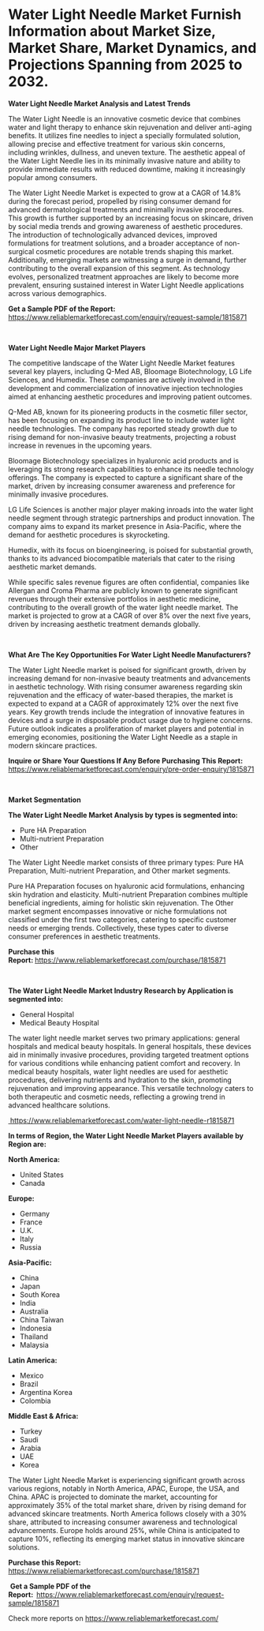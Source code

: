<p><h1>Water Light Needle Market Furnish Information about Market Size, Market Share, Market Dynamics, and Projections Spanning from 2025 to 2032.</h1></p><p><strong>Water Light Needle Market Analysis and Latest Trends</strong></p>
<p><p>The Water Light Needle is an innovative cosmetic device that combines water and light therapy to enhance skin rejuvenation and deliver anti-aging benefits. It utilizes fine needles to inject a specially formulated solution, allowing precise and effective treatment for various skin concerns, including wrinkles, dullness, and uneven texture. The aesthetic appeal of the Water Light Needle lies in its minimally invasive nature and ability to provide immediate results with reduced downtime, making it increasingly popular among consumers.</p><p>The Water Light Needle Market is expected to grow at a CAGR of 14.8% during the forecast period, propelled by rising consumer demand for advanced dermatological treatments and minimally invasive procedures. This growth is further supported by an increasing focus on skincare, driven by social media trends and growing awareness of aesthetic procedures. The introduction of technologically advanced devices, improved formulations for treatment solutions, and a broader acceptance of non-surgical cosmetic procedures are notable trends shaping this market. Additionally, emerging markets are witnessing a surge in demand, further contributing to the overall expansion of this segment. As technology evolves, personalized treatment approaches are likely to become more prevalent, ensuring sustained interest in Water Light Needle applications across various demographics.</p></p>
<p><strong>Get a Sample PDF of the Report:&nbsp;</strong> <a href="https://www.reliablemarketforecast.com/enquiry/request-sample/1815871?utm_campaign=3381&utm_medium=2&utm_source=Github&utm_content=ia&utm_term=04042025&utm_id=water-light-needle">https://www.reliablemarketforecast.com/enquiry/request-sample/1815871</a></p>
<p>&nbsp;</p>
<p><strong>Water Light Needle Major Market Players</strong></p>
<p><p>The competitive landscape of the Water Light Needle Market features several key players, including Q-Med AB, Bloomage Biotechnology, LG Life Sciences, and Humedix. These companies are actively involved in the development and commercialization of innovative injection technologies aimed at enhancing aesthetic procedures and improving patient outcomes.</p><p>Q-Med AB, known for its pioneering products in the cosmetic filler sector, has been focusing on expanding its product line to include water light needle technologies. The company has reported steady growth due to rising demand for non-invasive beauty treatments, projecting a robust increase in revenues in the upcoming years.</p><p>Bloomage Biotechnology specializes in hyaluronic acid products and is leveraging its strong research capabilities to enhance its needle technology offerings. The company is expected to capture a significant share of the market, driven by increasing consumer awareness and preference for minimally invasive procedures.</p><p>LG Life Sciences is another major player making inroads into the water light needle segment through strategic partnerships and product innovation. The company aims to expand its market presence in Asia-Pacific, where the demand for aesthetic procedures is skyrocketing.</p><p>Humedix, with its focus on bioengineering, is poised for substantial growth, thanks to its advanced biocompatible materials that cater to the rising aesthetic market demands.</p><p>While specific sales revenue figures are often confidential, companies like Allergan and Croma Pharma are publicly known to generate significant revenues through their extensive portfolios in aesthetic medicine, contributing to the overall growth of the water light needle market. The market is projected to grow at a CAGR of over 8% over the next five years, driven by increasing aesthetic treatment demands globally.</p></p>
<p>&nbsp;</p>
<p><strong>What Are The Key Opportunities For Water Light Needle Manufacturers?</strong></p>
<p><p>The Water Light Needle market is poised for significant growth, driven by increasing demand for non-invasive beauty treatments and advancements in aesthetic technology. With rising consumer awareness regarding skin rejuvenation and the efficacy of water-based therapies, the market is expected to expand at a CAGR of approximately 12% over the next five years. Key growth trends include the integration of innovative features in devices and a surge in disposable product usage due to hygiene concerns. Future outlook indicates a proliferation of market players and potential in emerging economies, positioning the Water Light Needle as a staple in modern skincare practices.</p></p>
<p><strong>Inquire or Share Your Questions If Any Before Purchasing This Report:</strong> <a href="https://www.reliablemarketforecast.com/enquiry/pre-order-enquiry/1815871?utm_campaign=3381&utm_medium=2&utm_source=Github&utm_content=ia&utm_term=04042025&utm_id=water-light-needle">https://www.reliablemarketforecast.com/enquiry/pre-order-enquiry/1815871</a></p>
<p>&nbsp;</p>
<p><strong>Market Segmentation</strong></p>
<p><strong>The Water Light Needle Market Analysis by types is segmented into:</strong></p>
<p><ul><li>Pure HA Preparation</li><li>Multi-nutrient Preparation</li><li>Other</li></ul></p>
<p><p>The Water Light Needle market consists of three primary types: Pure HA Preparation, Multi-nutrient Preparation, and Other market segments. </p><p>Pure HA Preparation focuses on hyaluronic acid formulations, enhancing skin hydration and elasticity. Multi-nutrient Preparation combines multiple beneficial ingredients, aiming for holistic skin rejuvenation. The Other market segment encompasses innovative or niche formulations not classified under the first two categories, catering to specific customer needs or emerging trends. Collectively, these types cater to diverse consumer preferences in aesthetic treatments.</p></p>
<p><strong>Purchase this Report:&nbsp;</strong><a href="https://www.reliablemarketforecast.com/purchase/1815871?utm_campaign=3381&utm_medium=2&utm_source=Github&utm_content=ia&utm_term=04042025&utm_id=water-light-needle">https://www.reliablemarketforecast.com/purchase/1815871</a></p>
<p>&nbsp;</p>
<p><strong>The Water Light Needle Market Industry Research by Application is segmented into:</strong></p>
<p><ul><li>General Hospital</li><li>Medical Beauty Hospital</li></ul></p>
<p><p>The water light needle market serves two primary applications: general hospitals and medical beauty hospitals. In general hospitals, these devices aid in minimally invasive procedures, providing targeted treatment options for various conditions while enhancing patient comfort and recovery. In medical beauty hospitals, water light needles are used for aesthetic procedures, delivering nutrients and hydration to the skin, promoting rejuvenation and improving appearance. This versatile technology caters to both therapeutic and cosmetic needs, reflecting a growing trend in advanced healthcare solutions.</p></p>
<p><a href="https://www.reliablemarketforecast.com/water-light-needle-r1815871?utm_campaign=3381&utm_medium=2&utm_source=Github&utm_content=ia&utm_term=04042025&utm_id=water-light-needle">&nbsp;https://www.reliablemarketforecast.com/water-light-needle-r1815871</a></p>
<p><strong>In terms of Region, the Water Light Needle Market Players available by Region are:</strong></p>
<p>
    <p> <strong> North America: </strong>
        <ul>
            <li>United States</li>
            <li>Canada</li>
        </ul>
        </p> 
    <p> <strong> Europe: </strong>
        <ul>
            <li>Germany</li>
            <li>France</li>
            <li>U.K.</li>
            <li>Italy</li>
            <li>Russia</li>
        </ul>
        </p> 
    <p> <strong> Asia-Pacific: </strong>
        <ul>
            <li>China</li>
            <li>Japan</li>
            <li>South Korea</li>
            <li>India</li>
            <li>Australia</li>
            <li>China Taiwan</li>
            <li>Indonesia</li>
            <li>Thailand</li>
            <li>Malaysia</li>
        </ul>
        </p> 
    <p> <strong> Latin America: </strong>
        <ul>
            <li>Mexico</li>
            <li>Brazil</li>
            <li>Argentina Korea</li>
            <li>Colombia</li>
        </ul>
        </p> 
    <p> <strong> Middle East & Africa: </strong>
        <ul>
            <li>Turkey</li>
            <li>Saudi</li>
            <li>Arabia</li>
            <li>UAE</li>
            <li>Korea</li>
        </ul>
    </p>
    </p>
<p><p>The Water Light Needle Market is experiencing significant growth across various regions, notably in North America, APAC, Europe, the USA, and China. APAC is projected to dominate the market, accounting for approximately 35% of the total market share, driven by rising demand for advanced skincare treatments. North America follows closely with a 30% share, attributed to increasing consumer awareness and technological advancements. Europe holds around 25%, while China is anticipated to capture 10%, reflecting its emerging market status in innovative skincare solutions.</p></p>
<p><strong>Purchase this Report: </strong><a href="https://www.reliablemarketforecast.com/purchase/1815871?utm_campaign=3381&utm_medium=2&utm_source=Github&utm_content=ia&utm_term=04042025&utm_id=water-light-needle">https://www.reliablemarketforecast.com/purchase/1815871</a></p>
<p>&nbsp;<strong>Get a Sample PDF of the Report:&nbsp;&nbsp;</strong><a href="https://www.reliablemarketforecast.com/enquiry/request-sample/1815871?utm_campaign=3381&utm_medium=2&utm_source=Github&utm_content=ia&utm_term=04042025&utm_id=water-light-needle">https://www.reliablemarketforecast.com/enquiry/request-sample/1815871</a></p>
<p><strong></strong></p>
<p>Check more reports on <a href="https://www.reliablemarketforecast.com/?utm_campaign=3381&utm_medium=2&utm_source=Github&utm_content=ia&utm_term=04042025&utm_id=water-light-needle">https://www.reliablemarketforecast.com/</a></p>